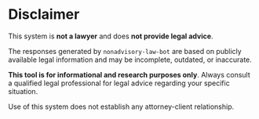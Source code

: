 # Disclaimer

This system is **not a lawyer** and does **not provide legal advice**.

The responses generated by `nonadvisory-law-bot` are based on publicly available legal information and may be incomplete, outdated, or inaccurate.

**This tool is for informational and research purposes only**. Always consult a qualified legal professional for legal advice regarding your specific situation.

Use of this system does not establish any attorney-client relationship.
